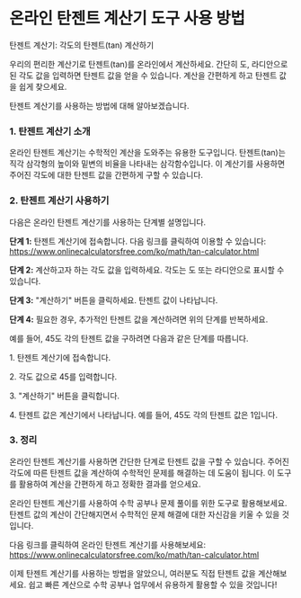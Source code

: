 온라인 탄젠트 계산기 도구 사용 방법
====================

탄젠트 계산기: 각도의 탄젠트(tan) 계산하기

우리의 편리한 계산기로 탄젠트(tan)를 온라인에서 계산하세요. 간단히 도, 라디안으로 된 각도 값을 입력하면 탄젠트 값을 얻을 수 있습니다. 계산을 간편하게 하고 탄젠트 값을 쉽게 찾으세요.

탄젠트 계산기를 사용하는 방법에 대해 알아보겠습니다.

### 1. 탄젠트 계산기 소개

온라인 탄젠트 계산기는 수학적인 계산을 도와주는 유용한 도구입니다. 탄젠트(tan)는 직각 삼각형의 높이와 밑변의 비율을 나타내는 삼각함수입니다. 이 계산기를 사용하면 주어진 각도에 대한 탄젠트 값을 간편하게 구할 수 있습니다.

### 2. 탄젠트 계산기 사용하기

다음은 온라인 탄젠트 계산기를 사용하는 단계별 설명입니다.

**단계 1:** 탄젠트 계산기에 접속합니다. 다음 링크를 클릭하여 이용할 수 있습니다: <https://www.onlinecalculatorsfree.com/ko/math/tan-calculator.html>

**단계 2:** 계산하고자 하는 각도 값을 입력하세요. 각도는 도 또는 라디안으로 표시할 수 있습니다.

**단계 3:** "계산하기" 버튼을 클릭하세요. 탄젠트 값이 나타납니다.

**단계 4:** 필요한 경우, 추가적인 탄젠트 값을 계산하려면 위의 단계를 반복하세요.

예를 들어, 45도 각의 탄젠트 값을 구하려면 다음과 같은 단계를 따릅니다.

1\. 탄젠트 계산기에 접속합니다.

2\. 각도 값으로 45를 입력합니다.

3\. "계산하기" 버튼을 클릭합니다.

4\. 탄젠트 값은 계산기에서 나타납니다. 예를 들어, 45도 각의 탄젠트 값은 1입니다.

### 3. 정리

온라인 탄젠트 계산기를 사용하면 간단한 단계로 탄젠트 값을 구할 수 있습니다. 주어진 각도에 따른 탄젠트 값을 계산하여 수학적인 문제를 해결하는 데 도움이 됩니다. 이 도구를 활용하여 계산을 간편하게 하고 정확한 결과를 얻으세요.

온라인 탄젠트 계산기를 사용하여 수학 공부나 문제 풀이를 위한 도구로 활용해보세요. 탄젠트 값의 계산이 간단해지면서 수학적인 문제 해결에 대한 자신감을 키울 수 있을 것입니다.

다음 링크를 클릭하여 온라인 탄젠트 계산기를 사용해보세요: <https://www.onlinecalculatorsfree.com/ko/math/tan-calculator.html>

이제 탄젠트 계산기를 사용하는 방법을 알았으니, 여러분도 직접 탄젠트 값을 계산해보세요. 쉽고 빠른 계산으로 수학 공부나 업무에서 유용하게 활용할 수 있을 것입니다!